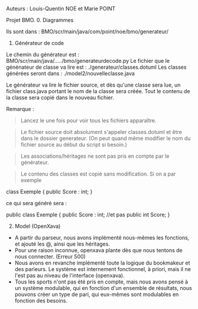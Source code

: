 Auteurs : Louis-Quentin NOE et Marie POINT

Projet BMO.
0. Diagrammes

Ils sont dans :
                      BMO/scr/main/java/com/point/noe/bmo/generateur/

1. Générateur de code

Le chemin du générateur est : BMO/scr/main/java/...../bmo/generateurdecode.py
Le fichier que le génénateur de classe va lire est :    ./generateur/classes.dotuml
Les classes générées seront dans :                      ./model2/nouvelleclasse.java

Le générateur va lire le fichier source, et dès qu'une classe sera lue, un fichier class.java portant le nom de la classe sera créée. Tout le contenu de la classe sera copié dans le nouveau fichier.

Remarque :
> Lancez le une fois pour voir tous les fichiers apparaître.

> Le fichier source doit absolument s'appeler classes.dotuml et être dans le dossier generateur.
  (On peut quand même modifier le nom du fichier source au début du script si besoin.)

> Les associations/héritages ne sont pas pris en compte par le générateur.

> Le contenu des classes est copié sans modification. Si on a par exemple

class Exemple {
    public Score : int;
}

  ce qui sera généré sera :

public class Exemple {
    public Score : int; //et pas   public int Score;
}

2. Model (OpenXava)
- A partir du parseur, nous avons implémenté nous-mêmes les fonctions, et ajouté les @, ainsi que les héritages.
- Pour une raison inconnue, openxava plante dès que nous tentons de nous connecter. (Erreur 500)
- Nous avons en revanche implémenté toute la logique du bookmakeur et des parieurs. Le système est internement fonctionnel, à priori,
mais il ne l'est pas au niveau de l'interface (openxava).
- Tous les sports n'ont pas été pris en compte, mais nous avons pensé à un système modulable, qui en fonction d'un ensemble de résultats,
nous pouvons créer un type de pari, qui eux-mêmes sont modulables en fonction des besoins.